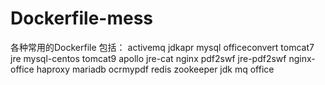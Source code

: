 # Dockerfile-mess
各种常用的Dockerfile
包括：
activemq
jdkapr
mysql
officeconvert
tomcat7
jre
mysql-centos
tomcat9
apollo
jre-cat
nginx
pdf2swf
jre-pdf2swf
nginx-office
haproxy
mariadb
ocrmypdf
redis
zookeeper
jdk
mq
office 
